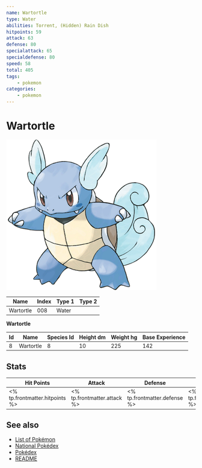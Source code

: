 ```yaml
---
name: Wartortle
type: Water
abilities: Torrent, (Hidden) Rain Dish
hitpoints: 59
attack: 63
defense: 80
specialattack: 65
specialdefense: 80
speed: 58
total: 405
tags:
    - pokemon
categories:
    - pokemon
---
```


# Wartortle


![Wartortle](images/008.png)

| **Name** | **Index** | **Type 1** | **Type 2** |
|----|----|----|----|
| Wartortle | 008 | Water  |  |

**Wartortle** 




| **Id** | **Name** | **Species Id** | **Height dm** | **Weight hg** | **Base Experience** |
|--------|----------|----------------|------------|------------|---------------------|
| 8 | Wartortle | 8 | 10 | 225 | 142 |



## Stats

| **Hit Points** | **Attack** | **Defense** | **Special Attack** | **Special Defense** | **Speed** | **Total** |
|----------------|------------|-------------|--------------------|---------------------|-----------|-----------|
| <% tp.frontmatter.hitpoints %> | <% tp.frontmatter.attack %> | <% tp.frontmatter.defense %> | <% tp.frontmatter.specialattack %> | <% tp.frontmatter.specialdefense %> | <% tp.frontmatter.speed %> | <% tp.frontmatter.total %> |

## See also

- [List of Pokémon](../pokemon.md)
- [National Pokédex](../national_pokedex.md)
- [Pokédex](../pokedex.md)
- [README](../README.md)
